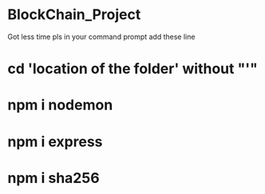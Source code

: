 # BlockChain_Project
Got less time pls in your command prompt add these line 
# cd 'location of the folder' without "'"
# npm i nodemon
# npm i express
# npm i sha256

